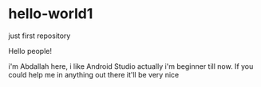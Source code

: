 # hello-world1
just first repository

Hello people!

i'm Abdallah here, i like Android Studio actually i'm beginner till now.
If you could help me in anything out there it'll be very nice
